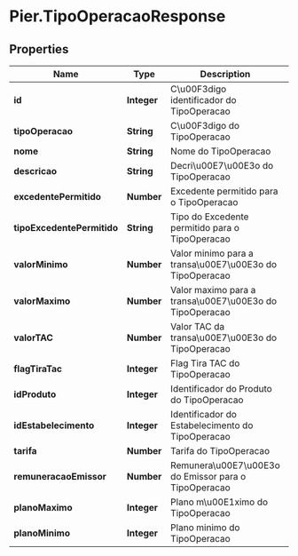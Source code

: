 # Pier.TipoOperacaoResponse

## Properties
Name | Type | Description | Notes
------------ | ------------- | ------------- | -------------
**id** | **Integer** | C\u00F3digo identificador do TipoOperacao | 
**tipoOperacao** | **String** | C\u00F3digo do TipoOperacao | 
**nome** | **String** | Nome do TipoOperacao | 
**descricao** | **String** | Decri\u00E7\u00E3o do TipoOperacao | 
**excedentePermitido** | **Number** | Excedente permitido para o TipoOperacao | [optional] 
**tipoExcedentePermitido** | **String** | Tipo do Excedente permitido para o TipoOperacao | [optional] 
**valorMinimo** | **Number** | Valor minimo para a transa\u00E7\u00E3o do TipoOperacao | 
**valorMaximo** | **Number** | Valor maximo para a transa\u00E7\u00E3o do TipoOperacao | 
**valorTAC** | **Number** | Valor TAC da transa\u00E7\u00E3o do TipoOperacao | [optional] 
**flagTiraTac** | **Integer** | Flag Tira TAC do TipoOperacao | [optional] 
**idProduto** | **Integer** | Identificador do Produto do TipoOperacao | 
**idEstabelecimento** | **Integer** | Identificador do Estabelecimento do TipoOperacao | 
**tarifa** | **Number** | Tarifa do TipoOperacao | [optional] 
**remuneracaoEmissor** | **Number** | Remunera\u00E7\u00E3o do Emissor para o TipoOperacao | [optional] 
**planoMaximo** | **Integer** | Plano m\u00E1ximo do TipoOperacao | 
**planoMinimo** | **Integer** | Plano minimo do TipoOperacao | 


